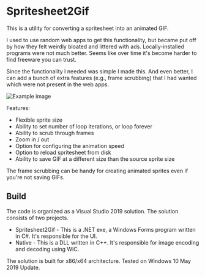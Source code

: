 # Spritesheet2Gif

This is a utility for converting a spritesheet into an animated GIF. 

I used to use random web apps to get this functionality, but became put off by how they felt weirdly bloated and littered with ads. Locally-installed programs were not much better. Seems like over time it's become harder to find freeware you can trust. 

Since the functionality I needed was simple I made this. And even better, I can add a bunch of extra features (e.g., frame scrubbing) that I had wanted which were not present in the web apps.

![Example image](https://raw.githubusercontent.com/clandrew/Spritesheet2Gif/master/Demo/Video.gif "Example image")

Features:
* Flexible sprite size
* Ability to set number of loop iterations, or loop forever
* Ability to scrub through frames
* Zoom in / out
* Option for configuring the animation speed
* Option to reload spritesheet from disk
* Ability to save GIF at a different size than the source sprite size

The frame scrubbing can be handy for creating animated sprites even if you're not saving GIFs.

## Build
The code is organized as a Visual Studio 2019 solution. The solution consists of two projects.
* Spritesheet2Gif - This is a .NET exe, a Windows Forms program written in C#. It's responsible for the UI.
* Native - This is a DLL written in C++. It's responsible for image encoding and decoding using WIC.

The solution is built for x86/x64 architecture. Tested on Windows 10 May 2019 Update.
